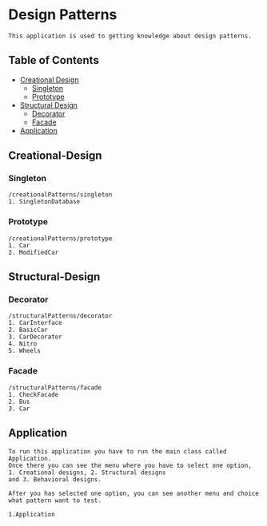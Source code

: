 # Design Patterns
    This application is used to getting knowledge about design patterns.

## Table of Contents

* [Creational Design](#creational-design)
  * [Singleton](#singleton)
  * [Prototype](#prototype)
* [Structural Design](#structural-design)
  * [Decorator](#decorator)
  * [Facade](#facade)
* [Application](#application)

## Creational-Design
### Singleton

    /creationalPatterns/singleton
    1. SingletonDatabase

### Prototype

    /creationalPatterns/prototype
    1. Car
    2. ModifiedCar

## Structural-Design
### Decorator
    /structuralPatterns/decorator
    1. CarInterface
    2. BasicCar
    3. CarDecorator
    4. Nitro
    5. Wheels
### Facade
    /structuralPatterns/facade
    1. CheckFacade
    2. Bus 
    3. Car

## Application
  
    To run this application you have to run the main class called Application.
    Once there you can see the menu where you have to select one option, 1. Creational designs, 2. Structural designs
    and 3. Behavioral designs. 
    
    After you has selected one option, you can see another menu and choice what pattern want to test.

    1.Application




